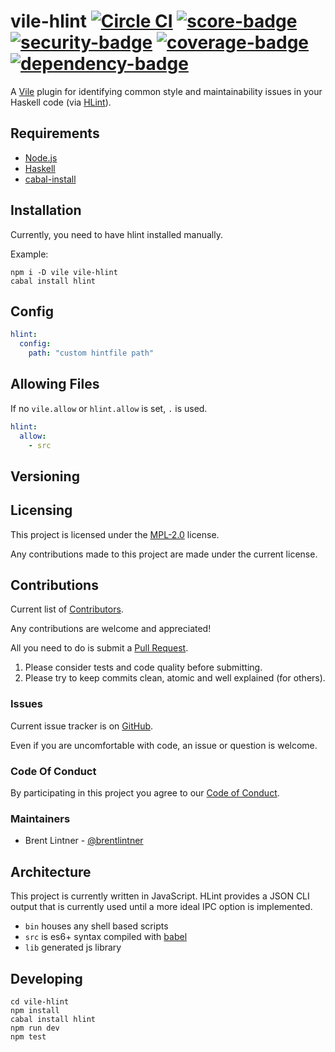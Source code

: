# vile-hlint [![Circle CI](https://circleci.com/gh/forthright/vile-hlint.svg?style=shield&circle-token=198632e74a5cc53f485da11dcf23a3917a3cd19d)](https://circleci.com/gh/forthright/vile-hlint) [![score-badge](https://vile.io/api/v0/projects/vile-hlint/badges/score?token=USryyHar5xQs7cBjNUdZ)](https://vile.io/~brentlintner/vile-hlint) [![security-badge](https://vile.io/api/v0/projects/vile-hlint/badges/security?token=USryyHar5xQs7cBjNUdZ)](https://vile.io/~brentlintner/vile-hlint) [![coverage-badge](https://vile.io/api/v0/projects/vile-hlint/badges/coverage?token=USryyHar5xQs7cBjNUdZ)](https://vile.io/~brentlintner/vile-hlint) [![dependency-badge](https://vile.io/api/v0/projects/vile-hlint/badges/dependency?token=USryyHar5xQs7cBjNUdZ)](https://vile.io/~brentlintner/vile-hlint)

A [Vile](https://vile.io) plugin for identifying common style and
maintainability issues in your Haskell code (via [HLint](https://github.com/ndmitchell/hlint)).

## Requirements

- [Node.js](http://nodejs.org)
- [Haskell](https://www.haskell.org)
- [cabal-install](https://www.haskell.org/cabal/download.html)

## Installation

Currently, you need to have hlint installed manually.

Example:

    npm i -D vile vile-hlint
    cabal install hlint

## Config

```yaml
hlint:
  config:
    path: "custom hintfile path"
```

## Allowing Files

If no `vile.allow` or `hlint.allow` is set, `.` is used.

```yaml
hlint:
  allow:
    - src
```

## Versioning

## Licensing

This project is licensed under the [MPL-2.0](LICENSE) license.

Any contributions made to this project are made under the current license.

## Contributions

Current list of [Contributors](https://github.com/forthright/vile-hlint/graphs/contributors).

Any contributions are welcome and appreciated!

All you need to do is submit a [Pull Request](https://github.com/forthright/vile-hlint/pulls).

1. Please consider tests and code quality before submitting.
2. Please try to keep commits clean, atomic and well explained (for others).

### Issues

Current issue tracker is on [GitHub](https://github.com/forthright/vile-hlint/issues).

Even if you are uncomfortable with code, an issue or question is welcome.

### Code Of Conduct

By participating in this project you agree to our [Code of Conduct](CODE_OF_CONDUCT.md).

### Maintainers

- Brent Lintner - [@brentlintner](http://github.com/brentlintner)

## Architecture

This project is currently written in JavaScript. HLint provides
a JSON CLI output that is currently used until a more ideal
IPC option is implemented.

- `bin` houses any shell based scripts
- `src` is es6+ syntax compiled with [babel](https://babeljs.io)
- `lib` generated js library

## Developing

    cd vile-hlint
    npm install
    cabal install hlint
    npm run dev
    npm test

